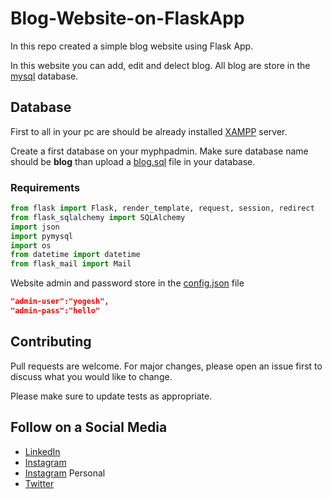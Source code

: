 # Blog-Website-on-FlaskApp
In this repo created a simple blog website using Flask App.

In this website you can add, edit and delect blog. All blog are store in the [mysql](https://github.com/yogeshnile/Blog-Website-on-FlaskApp/blob/master/blog.sql) database.

## Database
First to all in your pc are should be already installed [XAMPP](https://www.apachefriends.org/download.html) server.

Create a first database on your myphpadmin. Make sure database name should be **blog** than upload a [blog.sql](https://github.com/yogeshnile/Blog-Website-on-FlaskApp/blob/master/blog.sql) file in your database.

### Requirements
```python
from flask import Flask, render_template, request, session, redirect
from flask_sqlalchemy import SQLAlchemy
import json
import pymysql
import os
from datetime import datetime
from flask_mail import Mail

```


Website admin and password store in the [config.json](https://github.com/yogeshnile/Blog-Website-on-FlaskApp/blob/master/config.json) file

```json
"admin-user":"yogesh",
"admin-pass":"hello"
```


## Contributing
Pull requests are welcome. For major changes, please open an issue first to discuss what you would like to change.

Please make sure to update tests as appropriate.

## Follow on a Social Media
- [LinkedIn](https://bit.ly/2Ky3ho6)
- [Instagram](https://bit.ly/3b9Qeo4)
- [Instagram](https://bit.ly/32SXHV0) Personal
- [Twitter](https://bit.ly/3dbLJLC)
